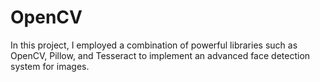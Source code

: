 # OpenCV
In this project, I employed a combination of powerful libraries such as OpenCV, Pillow, and Tesseract to implement an advanced face detection system for images.
